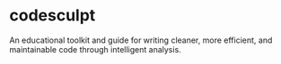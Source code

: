 # codesculpt
An educational toolkit and guide for writing cleaner, more efficient, and maintainable code through intelligent analysis.
